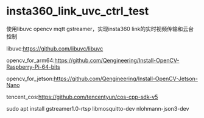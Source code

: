 # insta360_link_uvc_ctrl_test
使用libuvc opencv mqtt gstreamer，实现insta360 link的实时视频传输和云台控制

libuvc:https://github.com/libuvc/libuvc

opencv_for_arm64:https://github.com/Qengineering/Install-OpenCV-Raspberry-Pi-64-bits

opencv_for_jetson:https://github.com/Qengineering/Install-OpenCV-Jetson-Nano

tencent_cos:https://github.com/tencentyun/cos-cpp-sdk-v5

sudo apt install gstreamer1.0-rtsp libmosquitto-dev nlohmann-json3-dev

